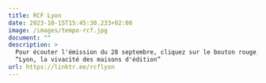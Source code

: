 ```yaml
---
title: RCF Lyon
date: 2023-10-15T15:45:30.233+02:00
image: /images/tempo-rcf.jpg
document: ""
description: >
  Pour écouter l'émission du 28 septembre, cliquez sur le bouton rouge, puis sur
  “Lyon, la vivacité des maisons d'édition”
url: https://linktr.ee/rcflyon
---
```


